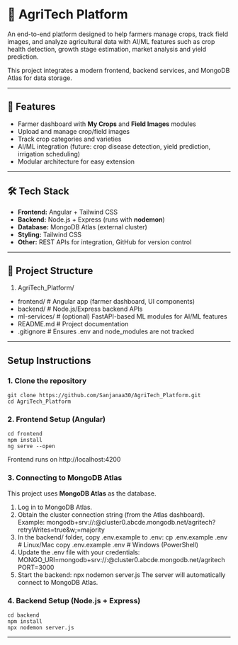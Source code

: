 # 🌾 AgriTech Platform

An end-to-end platform designed to help farmers manage crops, track field images, and analyze agricultural data with AI/ML features such as crop health detection, growth stage estimation, market analysis and yield prediction.  

This project integrates a modern frontend, backend services, and MongoDB Atlas for data storage.

---

## 🚀 Features
- Farmer dashboard with **My Crops** and **Field Images** modules  
- Upload and manage crop/field images  
- Track crop categories and varieties 
- AI/ML integration (future: crop disease detection, yield prediction, irrigation scheduling)  
- Modular architecture for easy extension  

---

## 🛠️ Tech Stack
- **Frontend:** Angular + Tailwind CSS  
- **Backend:** Node.js + Express (runs with **nodemon**)  
- **Database:** MongoDB Atlas (external cluster)  
- **Styling:** Tailwind CSS  
- **Other:** REST APIs for integration, GitHub for version control  

---

## 📂 Project Structure
1. AgriTech_Platform/
  - frontend/ # Angular app (farmer dashboard, UI components)
  - backend/ # Node.js/Express backend APIs
  - ml-services/ # (optional) FastAPI-based ML modules for AI/ML features
  - README.md # Project documentation
  - .gitignore # Ensures .env and node_modules are not tracked

---

## Setup Instructions
### 1. Clone the repository
```
git clone https://github.com/Sanjanaa30/AgriTech_Platform.git
cd AgriTech_Platform
```

### 2. Frontend Setup (Angular)
```
cd frontend
npm install
ng serve --open
```
Frontend runs on http://localhost:4200

### 3.  Connecting to MongoDB Atlas
 This project uses **MongoDB Atlas** as the database.
 1. Log in to MongoDB Atlas.
 2. Obtain the cluster connection string (from the Atlas dashboard).
 Example:
 mongodb+srv://:@cluster0.abcde.mongodb.net/agritech?retryWrites=true&w;=majority
 3. In the backend/ folder, copy .env.example to .env:
 cp .env.example .env # Linux/Mac
 copy .env.example .env # Windows (PowerShell)
 4. Update the .env file with your credentials:
 MONGO_URI=mongodb+srv://:@cluster0.abcde.mongodb.net/agritech
 PORT=3000
 5. Start the backend:
 npx nodemon server.js
 The server will automatically connect to MongoDB Atlas.

### 4. Backend Setup (Node.js + Express)
```
cd backend
npm install
npx nodemon server.js
```

---















